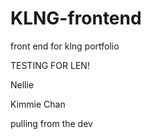 # KLNG-frontend
front end for klng portfolio

TESTING FOR LEN!
 
Nellie

Kimmie Chan

pulling from the dev 
